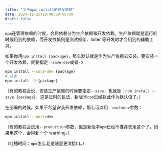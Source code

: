 ```yaml
---
title: "关于npm install的开发依赖"
date: 2024-11-25T19:48:00+08:00
draft: false
---
```


`npm`在管理依赖的时候，会将依赖分为生产依赖和开发依赖。生产依赖就是运行的时候用到的依赖，而开发依赖则是测试框架、linter 等开发时才会用到的辅助工具。

如果你用`npm install {package}`，那么默认就是作为生产依赖去安装。要安装一个开发依赖，就要指定`--save-dev`或者`-D`：

```sh
npm install --save-dev {package}
# 或者
npm install -D {package}
```

（有的教程会说，安装生产依赖的时候要指定`--save`，也就是：`npm install --save {package}`，这是过时的说法，新版本`npm`已经将此作为默认值了。）

在部署的时候，如果不希望安装开发依赖，那么可以用`--omit=dev`参数：

```sh
npm install --omit=dev
```

（有的教程会说用`--production`参数，但是新版本`npm`已经不推荐使用这个了，如果用这个，会得到一个 warning。）

（吐槽时间：`npm`怎么老是随意更改接口。）
